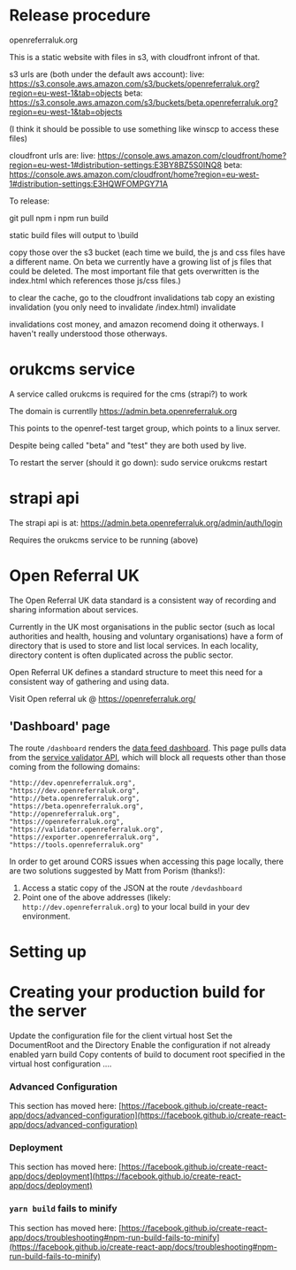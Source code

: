 # Release procedure

openreferraluk.org

This is a static website with files in s3, with cloudfront infront of that.

s3 urls are (both under the default aws account):
live: https://s3.console.aws.amazon.com/s3/buckets/openreferraluk.org?region=eu-west-1&tab=objects
beta: https://s3.console.aws.amazon.com/s3/buckets/beta.openreferraluk.org?region=eu-west-1&tab=objects

(I think it should be possible to use something like winscp to access these files)

cloudfront urls are:
live: https://console.aws.amazon.com/cloudfront/home?region=eu-west-1#distribution-settings:E3BY8BZ5S0INQ8
beta: https://console.aws.amazon.com/cloudfront/home?region=eu-west-1#distribution-settings:E3HQWFOMPGY71A


To release:

git pull
npm i
npm run build

static build files will output to \build

copy those over the s3 bucket
(each time we build, the js and css files have a different name. On beta we currently have a growing list of js files that could be deleted. The most important file that gets overwritten is the index.html which references those js/css files.)

to clear the cache,
go to the cloudfront
invalidations tab
copy an existing invalidation (you only need to invalidate /index.html)
invalidate

invalidations cost money, and amazon recomend doing it otherways. I haven't really understood those otherways.

# orukcms service

A service called orukcms is required for the cms (strapi?) to work

The domain is currentlly https://admin.beta.openreferraluk.org

This points to the openref-test target group, which points to a linux server.

Despite being called "beta" and "test" they are both used by live.

To restart the server (should it go down):
sudo service orukcms restart

# strapi api

The strapi api is at: https://admin.beta.openreferraluk.org/admin/auth/login

Requires the orukcms service to be running (above)

#  Open Referral UK
The Open Referral UK data standard is a consistent way of recording and sharing information about services. 

Currently in the UK most organisations in the public sector (such as local authorities and health, housing and voluntary organisations) have a form of directory that is used to store and list local services. In each locality, directory content is often duplicated across the public sector. 

Open Referral UK defines a standard structure to meet this need for a consistent way of gathering and using data.

Visit Open referral uk @ https://openreferraluk.org/

## 'Dashboard' page
The route `/dashboard` renders the [data feed dashboard](https://openreferraluk.org/dashboard). This page pulls data from the [service validator API](https://validator.openreferraluk.org/api), which will block all requests other than those coming from the following domains:
```
"http://dev.openreferraluk.org",
"https://dev.openreferraluk.org",
"http://beta.openreferraluk.org",
"https://beta.openreferraluk.org",
"http://openreferraluk.org",
"https://openreferraluk.org",
"https://validator.openreferraluk.org",
"https://exporter.openreferraluk.org",
"https://tools.openreferraluk.org"
``` 

In order to get around CORS issues when accessing this page locally, there are two solutions suggested by Matt from Porism (thanks!):
1. Access a static copy of the JSON at the route `/devdashboard`
2. Point one of the above addresses (likely: `http://dev.openreferraluk.org`) to your local build in your dev environment.

# Setting up

# Creating your production build for the server
Update the configuration file for the client virtual host
    Set the DocumentRoot and the Directory
    Enable the configuration if not already enabled
    yarn build
    Copy contents of build to document root specified in the virtual host configuration ....




### Advanced Configuration

This section has moved here: [https://facebook.github.io/create-react-app/docs/advanced-configuration](https://facebook.github.io/create-react-app/docs/advanced-configuration)

### Deployment

This section has moved here: [https://facebook.github.io/create-react-app/docs/deployment](https://facebook.github.io/create-react-app/docs/deployment)

### `yarn build` fails to minify

This section has moved here: [https://facebook.github.io/create-react-app/docs/troubleshooting#npm-run-build-fails-to-minify](https://facebook.github.io/create-react-app/docs/troubleshooting#npm-run-build-fails-to-minify)
